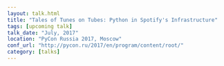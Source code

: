 ```yaml
---
layout: talk.html
title: "Tales of Tunes on Tubes: Python in Spotify's Infrastructure"
tags: [upcoming talk]
talk_date: "July, 2017"
location: "PyCon Russia 2017, Moscow"
conf_url: "http://pycon.ru/2017/en/program/content/root/"
category: [talks]
---
```

